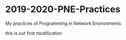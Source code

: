 # 2019-2020-PNE-Practices
My practices of Programming in Network Environments

this is out first modification